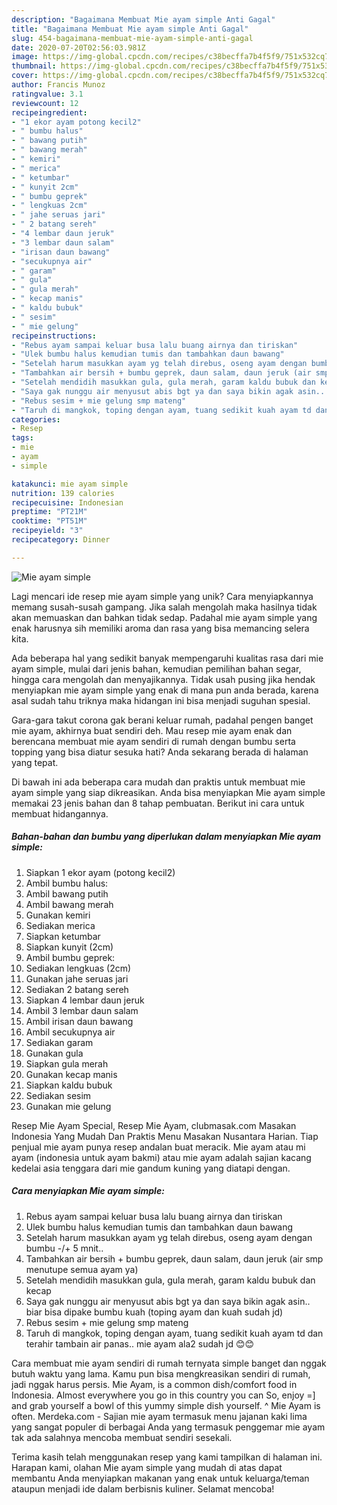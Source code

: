 ```yaml
---
description: "Bagaimana Membuat Mie ayam simple Anti Gagal"
title: "Bagaimana Membuat Mie ayam simple Anti Gagal"
slug: 454-bagaimana-membuat-mie-ayam-simple-anti-gagal
date: 2020-07-20T02:56:03.981Z
image: https://img-global.cpcdn.com/recipes/c38becffa7b4f5f9/751x532cq70/mie-ayam-simple-foto-resep-utama.jpg
thumbnail: https://img-global.cpcdn.com/recipes/c38becffa7b4f5f9/751x532cq70/mie-ayam-simple-foto-resep-utama.jpg
cover: https://img-global.cpcdn.com/recipes/c38becffa7b4f5f9/751x532cq70/mie-ayam-simple-foto-resep-utama.jpg
author: Francis Munoz
ratingvalue: 3.1
reviewcount: 12
recipeingredient:
- "1 ekor ayam potong kecil2"
- " bumbu halus"
- " bawang putih"
- " bawang merah"
- " kemiri"
- " merica"
- " ketumbar"
- " kunyit 2cm"
- " bumbu geprek"
- " lengkuas 2cm"
- " jahe seruas jari"
- " 2 batang sereh"
- "4 lembar daun jeruk"
- "3 lembar daun salam"
- "irisan daun bawang"
- "secukupnya air"
- " garam"
- " gula"
- " gula merah"
- " kecap manis"
- " kaldu bubuk"
- " sesim"
- " mie gelung"
recipeinstructions:
- "Rebus ayam sampai keluar busa lalu buang airnya dan tiriskan"
- "Ulek bumbu halus kemudian tumis dan tambahkan daun bawang"
- "Setelah harum masukkan ayam yg telah direbus, oseng ayam dengan bumbu -/+ 5 mnit.."
- "Tambahkan air bersih + bumbu geprek, daun salam, daun jeruk (air smp menutupe semua ayam ya)"
- "Setelah mendidih masukkan gula, gula merah, garam kaldu bubuk dan kecap"
- "Saya gak nunggu air menyusut abis bgt ya dan saya bikin agak asin.. biar bisa dipake bumbu kuah (toping ayam dan kuah sudah jd)"
- "Rebus sesim + mie gelung smp mateng"
- "Taruh di mangkok, toping dengan ayam, tuang sedikit kuah ayam td dan terahir tambain air panas.. mie ayam ala2 sudah jd 😊😊"
categories:
- Resep
tags:
- mie
- ayam
- simple

katakunci: mie ayam simple 
nutrition: 139 calories
recipecuisine: Indonesian
preptime: "PT21M"
cooktime: "PT51M"
recipeyield: "3"
recipecategory: Dinner

---
```



![Mie ayam simple](https://img-global.cpcdn.com/recipes/c38becffa7b4f5f9/751x532cq70/mie-ayam-simple-foto-resep-utama.jpg)

Lagi mencari ide resep mie ayam simple yang unik? Cara menyiapkannya memang susah-susah gampang. Jika salah mengolah maka hasilnya tidak akan memuaskan dan bahkan tidak sedap. Padahal mie ayam simple yang enak harusnya sih memiliki aroma dan rasa yang bisa memancing selera kita.

Ada beberapa hal yang sedikit banyak mempengaruhi kualitas rasa dari mie ayam simple, mulai dari jenis bahan, kemudian pemilihan bahan segar, hingga cara mengolah dan menyajikannya. Tidak usah pusing jika hendak menyiapkan mie ayam simple yang enak di mana pun anda berada, karena asal sudah tahu triknya maka hidangan ini bisa menjadi suguhan spesial.

Gara-gara takut corona gak berani keluar rumah, padahal pengen banget mie ayam, akhirnya buat sendiri deh. Mau resep mie ayam enak dan berencana membuat mie ayam sendiri di rumah dengan bumbu serta topping yang bisa diatur sesuka hati? Anda sekarang berada di halaman yang tepat.


Di bawah ini ada beberapa cara mudah dan praktis untuk membuat mie ayam simple yang siap dikreasikan. Anda bisa menyiapkan Mie ayam simple memakai 23 jenis bahan dan 8 tahap pembuatan. Berikut ini cara untuk membuat hidangannya.

<!--inarticleads1-->

##### Bahan-bahan dan bumbu yang diperlukan dalam menyiapkan Mie ayam simple:

1. Siapkan 1 ekor ayam (potong kecil2)
1. Ambil  bumbu halus:
1. Ambil  bawang putih
1. Ambil  bawang merah
1. Gunakan  kemiri
1. Sediakan  merica
1. Siapkan  ketumbar
1. Siapkan  kunyit (2cm)
1. Ambil  bumbu geprek:
1. Sediakan  lengkuas (2cm)
1. Gunakan  jahe seruas jari
1. Sediakan  2 batang sereh
1. Siapkan 4 lembar daun jeruk
1. Ambil 3 lembar daun salam
1. Ambil irisan daun bawang
1. Ambil secukupnya air
1. Sediakan  garam
1. Gunakan  gula
1. Siapkan  gula merah
1. Gunakan  kecap manis
1. Siapkan  kaldu bubuk
1. Sediakan  sesim
1. Gunakan  mie gelung


Resep Mie Ayam Special, Resep Mie Ayam, clubmasak.com Masakan Indonesia Yang Mudah Dan Praktis Menu Masakan Nusantara Harian. Tiap penjual mie ayam punya resep andalan buat meracik. Mie ayam atau mi ayam (indonesia untuk ayam bakmi) atau mie ayam adalah sajian kacang kedelai asia tenggara dari mie gandum kuning yang diatapi dengan. 

<!--inarticleads2-->

##### Cara menyiapkan Mie ayam simple:

1. Rebus ayam sampai keluar busa lalu buang airnya dan tiriskan
1. Ulek bumbu halus kemudian tumis dan tambahkan daun bawang
1. Setelah harum masukkan ayam yg telah direbus, oseng ayam dengan bumbu -/+ 5 mnit..
1. Tambahkan air bersih + bumbu geprek, daun salam, daun jeruk (air smp menutupe semua ayam ya)
1. Setelah mendidih masukkan gula, gula merah, garam kaldu bubuk dan kecap
1. Saya gak nunggu air menyusut abis bgt ya dan saya bikin agak asin.. biar bisa dipake bumbu kuah (toping ayam dan kuah sudah jd)
1. Rebus sesim + mie gelung smp mateng
1. Taruh di mangkok, toping dengan ayam, tuang sedikit kuah ayam td dan terahir tambain air panas.. mie ayam ala2 sudah jd 😊😊


Cara membuat mie ayam sendiri di rumah ternyata simple banget dan nggak butuh waktu yang lama. Kamu pun bisa mengkreasikan sendiri di rumah, jadi nggak harus persis. Mie Ayam, is a common dish/comfort food in Indonesia. Almost everywhere you go in this country you can So, enjoy =] and grab yourself a bowl of this yummy simple dish yourself. ^ Mie Ayam is often. Merdeka.com - Sajian mie ayam termasuk menu jajanan kaki lima yang sangat populer di berbagai Anda yang termasuk penggemar mie ayam tak ada salahnya mencoba membuat sendiri sesekali. 

Terima kasih telah menggunakan resep yang kami tampilkan di halaman ini. Harapan kami, olahan Mie ayam simple yang mudah di atas dapat membantu Anda menyiapkan makanan yang enak untuk keluarga/teman ataupun menjadi ide dalam berbisnis kuliner. Selamat mencoba!
